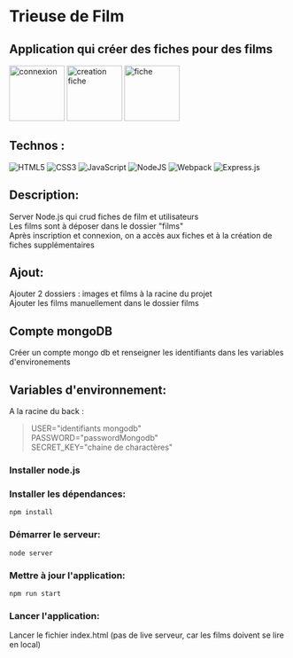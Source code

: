 
# Trieuse de Film 

## Application qui créer des fiches pour des films

 <img style="width: 100px;" src="./front/assets/images/readme/connexion.png" alt="connexion">  <img style="width: 100px;" src="./front/assets/images/readme/creationFiche.png" alt="creation fiche">   <img style="width: 100px;" src="./front/assets/images/readme/fiche.png" alt="fiche">


## Technos :

![HTML5](https://img.shields.io/badge/html5-%23E34F26.svg?style=for-the-badge&logo=html5&logoColor=white)
![CSS3](https://img.shields.io/badge/css3-%231572B6.svg?style=for-the-badge&logo=css3&logoColor=white)
![JavaScript](https://img.shields.io/badge/javascript-%23323330.svg?style=for-the-badge&logo=javascript&logoColor=%23F7DF1E)
![NodeJS](https://img.shields.io/badge/node.js-6DA55F?style=for-the-badge&logo=node.js&logoColor=white)
![Webpack](https://img.shields.io/badge/webpack-%238DD6F9.svg?style=for-the-badge&logo=webpack&logoColor=black)
![Express.js](https://img.shields.io/badge/express.js-%23404d59.svg?style=for-the-badge&logo=express&logoColor=%2361DAFB)

## Description:
Server Node.js qui crud fiches de film et utilisateurs<br>
Les films sont à déposer dans le dossier "films"<br>
Après inscription et connexion, on a accès aux fiches et à la création de fiches supplémentaires<br>

## Ajout:
Ajouter 2 dossiers : images et films à la racine du projet<br>
Ajouter les films manuellement dans le dossier films<br>

 ## Compte mongoDB
 Créer un compte mongo db et renseigner les identifiants dans les variables d'environements
 
## Variables d'environnement:
A la racine du back : <br>
> USER="identifiants mongodb"<br>
> PASSWORD="passwordMongodb"<br>
> SECRET_KEY="chaine de charactères"<br>

### Installer node.js

### Installer les dépendances:

`npm install`

### Démarrer le serveur:
`node server`

### Mettre à jour l'application:
`npm run start`

### Lancer l'application:
Lancer le fichier index.html (pas de live serveur, car les films doivent se lire en local)
